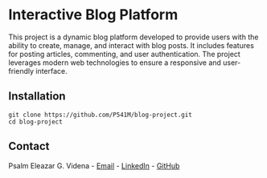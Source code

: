 
# Interactive Blog Platform
This project is a dynamic blog platform developed to provide users with the ability to create, manage, and interact with blog posts. It includes features for posting articles, commenting, and user authentication. The project leverages modern web technologies to ensure a responsive and user-friendly interface.
## Installation

```
git clone https://github.com/P541M/blog-project.git
cd blog-project
```

## Contact
Psalm Eleazar G. Videna - [Email](mailto:videna.psalmeleazar@gmail.com) - [LinkedIn](https://www.linkedin.com/in/pevidena/) - [GitHub](https://github.com/P541M)
